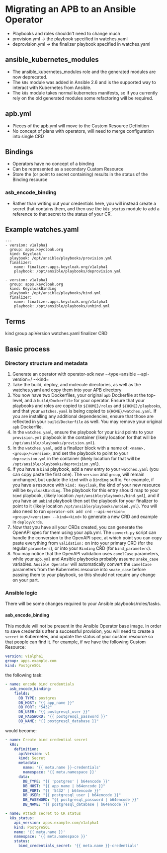 # Migrating an APB to an Ansible Operator

* Playbooks and roles shouldn't need to change much
* provision.yml -> the playbook specified in watches.yaml
* deprovision.yml -> the finalizer playbook specified in watches.yaml

## ansible_kubernetes_modules
* The ansible_kubernetes_modules role and the generated modules are now deprecated.
* The `k8s` module was added in Ansible 2.6 and is the supported way to interact with Kubernetes from Ansible.
* The `k8s` module takes normal kubernetes manifests, so if you currently rely on the old generated modules some refactoring will be required.

## apb.yml
* Pieces of the apb.yml will move to the Custom Resource Definition
* No concept of plans with operators, will need to merge configuration into single CRD

## Bindings
* Operators have no concept of a binding
* Can be represented as a secondary Custom Resource
* Store the (or point to secret containing) results in the status of the <APP>Binding resource

### asb_encode_binding
* Rather than writing out your credentials here, you will instead create a secret that contains them, and then use the `k8s_status` module to add a reference to that secret to the status of your CR.

## Example watches.yaml

```
---
- version: v1alpha1
  group: apps.keycloak.org
  kind: Keycloak
  playbook: /opt/ansible/playbooks/provision.yml
  finalizer:
    name: finalizer.apps.keycloak.org/v1alpha1
    playbook: /opt/ansible/playbooks/deprovision.yml

- version: v1alpha1
  group: apps.keycloak.org
  kind: KeycloakBinding
  playbook: /opt/ansible/playbooks/bind.yml
  finalizer:
    name: finalizer.apps.keycloak.org/v1alpha1
    playbook: /opt/ansible/playbooks/unbind.yml
```

## Terms
kind
group
apiVersion
watches.yaml
finalizer
CRD


## Basic process
### Directory structure and metadata
1. Generate an operator with operator-sdk new <name> --type=ansible --api-version=<group>/<version> --kind=<kind>
1. Take the build, deploy, and molecule directories, as well as the watches.yaml and copy them into your APB directory
1. You now have two Dockerfiles, your original `apb` Dockerfile at the top-level, and a `build/Dockerfile` for your operator. Ensure that your playbooks and roles are copied to `${HOME}/roles` and `${HOME}/playbooks`, and that your `watches.yaml` is being copied to `${HOME}/watches.yaml`. If you are installing any additional dependencies, ensure that those are reflected in your `build/Dockerfile` as well. You may remove your original `apb` Dockerfile.
1. In the `watches.yaml`, ensure the playbook for your `kind` points to your `provision.yml` playbook in the container (likely location for that will be `/opt/ansible/playbooks/provision.yml`). 
1. In the `watches.yaml`, add a finalizer block with a name of: `<name>.<group>/<version>`, and set the playbook to point to your `deprovision.yml` in the container (likely location for that will be `/opt/ansible/playbooks/deprovision.yml`).
1. If you have a `bind` playbook, add a new entry to your `watches.yaml` (you can copy paste the first one). The `version` and `group`, will remain unchanged, but update the `kind` with a `Binding` suffix. For example, if you have a resource with `kind: Keycloak`, the kind of your new resource will be `KeycloakBinding`. The playbook for this entry should map to your `bind` playbook, (likely location `/opt/ansible/playbooks/bind.yml`), and if you have an `unbind` playbook then set the playbook for your finalizer to point to it (likely location `/opt/ansible/playbooks/unbind.yml`). You will also need to run `operator-sdk add crd --api-version=<group>/<version> --kind=<kind>` to generate a new CRD and example in `deploy/crds`.
1. Now that you have all your CRDs created, you can generate the OpenAPI spec for them using your apb.yml. The `convert.py` script can handle the conversion to the OpenAPI spec, at which point you can copy paste everything from `validation:` on into your primary CRD (for the regular `parameters`), or into your `Binding` CRD (for `bind_parameters`).
1. You may notice that the OpenAPI validation uses `camelCase` parameters, while your `apb.yml` and Ansible playbooks probably assume `snake_case` variables. `Ansible Operator` will automatically convert the `camelCase` parameters from the Kubernetes resource into `snake_case` before passing them to your playbook, so this should not require any change on your part.

### Ansible logic
There will be some changes required to your Ansible playbooks/roles/tasks.

#### asb_encode_binding
This module will not be present in the Ansible Operator base image. In order to save credentials after a successful provision, you will need to create a `secret` in Kubernetes, and update the status of your custom resource so that people can find it. For example, if we have the following Custom Resource:

```yaml
version: v1alpha1
group: apps.example.com
kind: PostgreSQL
```

the following task:

```yaml
- name: encode bind credentials
  asb_encode_binding:
    fields:
      DB_TYPE: postgres
      DB_HOST: "{{ app_name }}"
      DB_PORT: "5432"
      DB_USER: "{{ postgresql_user }}"
      DB_PASSWORD: "{{ postgresql_password }}"
      DB_NAME: "{{ postgresql_database }}"
```

would become:

```yaml
- name: Create bind credential secret
  k8s:
    definition:
      apiVersion: v1
      kind: Secret
      metadata:
        name: '{{ meta.name }}-credentials'
        namespace: '{{ meta.namespace }}'
      data:
        DB_TYPE: "{{ 'postgres' | b64encode }}"
        DB_HOST: "{{ app_name | b64encode }}"
        DB_PORT: "{{ '5432' | b64encode }}"
        DB_USER: "{{ postgresql_user | b64encode }}"
        DB_PASSWORD: "{{ postgresql_password | b64encode }}"
        DB_NAME: "{{ postgresql_database | b64encode }}"

- name: Attach secret to CR status
  k8s_status:
    api_version: apps.example.com/v1alpha1
    kind: PostgreSQL
    name: '{{ meta.name }}'
    namespace: '{{ meta.namespace }}'
    status:
      bind_credentials_secret: '{{ meta.name }}-credentials'
```
